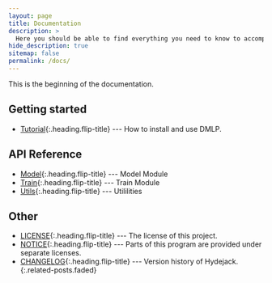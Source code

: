 ```yaml
---
layout: page
title: Documentation
description: >
  Here you should be able to find everything you need to know to accomplish the most common tasks when blogging with Hydejack.
hide_description: true
sitemap: false
permalink: /docs/
---
```


This is the beginning of the documentation.


## Getting started
* [Tutorial]{:.heading.flip-title} --- How to install and use DMLP.

## API Reference
* [Model]{:.heading.flip-title} --- Model Module
* [Train]{:.heading.flip-title} --- Train Module
* [Utils]{:.heading.flip-title} --- Utililities

## Other
* [LICENSE]{:.heading.flip-title} --- The license of this project.
* [NOTICE]{:.heading.flip-title} --- Parts of this program are provided under separate licenses.
* [CHANGELOG]{:.heading.flip-title} --- Version history of Hydejack.
{:.related-posts.faded}

[tutorial]: ../tutorial/index.md
[model]: model.md
[train]: train.md
[utils]: utils.md

[LICENSE]: ../LICENSE.md
[NOTICE]: ../NOTICE.md
[CHANGELOG]: ../CHANGELOG.md
